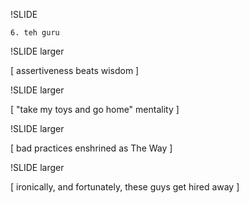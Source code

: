 
!SLIDE

    6. teh guru

!SLIDE larger

[ assertiveness beats wisdom ]
             
!SLIDE larger

[ "take my toys and go home" mentality ]

!SLIDE larger

[ bad practices enshrined as The Way ]

!SLIDE larger

[ ironically, and fortunately, these guys get hired away ]

